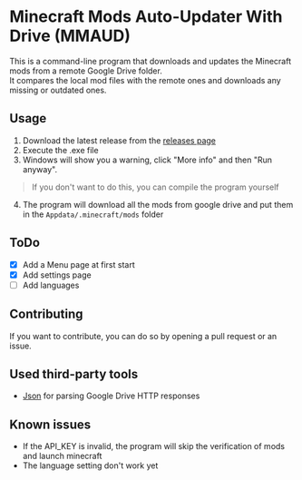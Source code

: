 # Minecraft Mods Auto-Updater With Drive (MMAUD)
This is a command-line program that downloads and updates the 
Minecraft mods from a remote Google Drive folder.<br>
It compares the local mod files with the remote ones and downloads any missing or 
outdated ones.

## Usage

1. Download the latest release from the [releases page](releases/latest)
2. Execute the .exe file
3. Windows will show you a warning, click "More info" and then "Run anyway".
>If you don't want to do this, you can compile the program yourself

4. The program will download all the mods from google drive and put them in the `Appdata/.minecraft/mods` folder

## ToDo
- [x] Add a Menu page at first start
- [x] Add settings page
- [ ] Add languages

## Contributing

If you want to contribute, you can do so by opening a pull request or an issue.

## Used third-party tools
- [Json](https://github.com/nlohmann/json) for parsing Google Drive HTTP responses 

## Known issues
- If the API_KEY is invalid, the program will skip the verification of mods and launch minecraft
- The language setting don't work yet